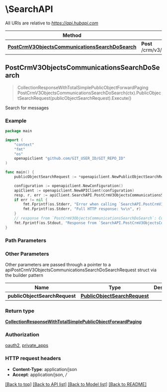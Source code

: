 # \SearchAPI

All URIs are relative to *https://api.hubapi.com*

Method | HTTP request | Description
------------- | ------------- | -------------
[**PostCrmV3ObjectsCommunicationsSearchDoSearch**](SearchAPI.md#PostCrmV3ObjectsCommunicationsSearchDoSearch) | **Post** /crm/v3/objects/communications/search | Search for messages



## PostCrmV3ObjectsCommunicationsSearchDoSearch

> CollectionResponseWithTotalSimplePublicObjectForwardPaging PostCrmV3ObjectsCommunicationsSearchDoSearch(ctx).PublicObjectSearchRequest(publicObjectSearchRequest).Execute()

Search for messages



### Example

```go
package main

import (
	"context"
	"fmt"
	"os"
	openapiclient "github.com/GIT_USER_ID/GIT_REPO_ID"
)

func main() {
	publicObjectSearchRequest := *openapiclient.NewPublicObjectSearchRequest() // PublicObjectSearchRequest | 

	configuration := openapiclient.NewConfiguration()
	apiClient := openapiclient.NewAPIClient(configuration)
	resp, r, err := apiClient.SearchAPI.PostCrmV3ObjectsCommunicationsSearchDoSearch(context.Background()).PublicObjectSearchRequest(publicObjectSearchRequest).Execute()
	if err != nil {
		fmt.Fprintf(os.Stderr, "Error when calling `SearchAPI.PostCrmV3ObjectsCommunicationsSearchDoSearch``: %v\n", err)
		fmt.Fprintf(os.Stderr, "Full HTTP response: %v\n", r)
	}
	// response from `PostCrmV3ObjectsCommunicationsSearchDoSearch`: CollectionResponseWithTotalSimplePublicObjectForwardPaging
	fmt.Fprintf(os.Stdout, "Response from `SearchAPI.PostCrmV3ObjectsCommunicationsSearchDoSearch`: %v\n", resp)
}
```

### Path Parameters



### Other Parameters

Other parameters are passed through a pointer to a apiPostCrmV3ObjectsCommunicationsSearchDoSearchRequest struct via the builder pattern


Name | Type | Description  | Notes
------------- | ------------- | ------------- | -------------
 **publicObjectSearchRequest** | [**PublicObjectSearchRequest**](PublicObjectSearchRequest.md) |  | 

### Return type

[**CollectionResponseWithTotalSimplePublicObjectForwardPaging**](CollectionResponseWithTotalSimplePublicObjectForwardPaging.md)

### Authorization

[oauth2](../README.md#oauth2), [private_apps](../README.md#private_apps)

### HTTP request headers

- **Content-Type**: application/json
- **Accept**: application/json, */*

[[Back to top]](#) [[Back to API list]](../README.md#documentation-for-api-endpoints)
[[Back to Model list]](../README.md#documentation-for-models)
[[Back to README]](../README.md)

